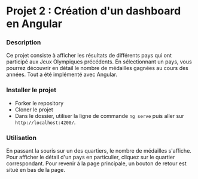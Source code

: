 # Projet 2 : Création d'un dashboard en Angular

### Description
Ce projet consiste à afficher les résultats de différents pays qui ont participé aux Jeux Olympiques précédents. En sélectionnant un pays, vous pourrez découvrir en détail le nombre de médailles gagnées au cours des années. Tout a été implémenté avec Angular.

### Installer le projet

 - Forker le repository
 - Cloner le projet
 - Dans le dossier, utiliser la ligne de commande `ng serve` puis aller sur `http://localhost:4200/`.

### Utilisation
En passant la souris sur un des quartiers, le nombre de médailles s'affiche. Pour afficher le détail d'un pays en particulier, cliquez sur le quartier correspondant. Pour revenir à la page principale, un bouton de retour est situé en bas de la page.
